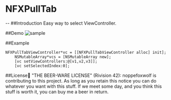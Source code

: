 # NFXPullTab
--
##Introduction
Easy way to select ViewController.

##Demo
![sample](https://raw.githubusercontent.com/noppefoxwolf/NFXPullTab/master/sample.gif)

##Example

```objc
NFXPullTabViewController*vc = [[NFXPullTabViewController alloc] init];
    NSMutableArray*vcs = [NSMutableArray new];
    [vc setViewControllers:@[v1,v2,v3]];
    [vc setSelectedIndex:0];
```

##License🍺
"THE BEER-WARE LICENSE" (Rivision 42): noppefoxwolf is contributing to this project. As long as you retain this notice you can do whatever you want with this stuff. If we meet some day, and you think this stuff is worth it, you can buy me a beer in return.